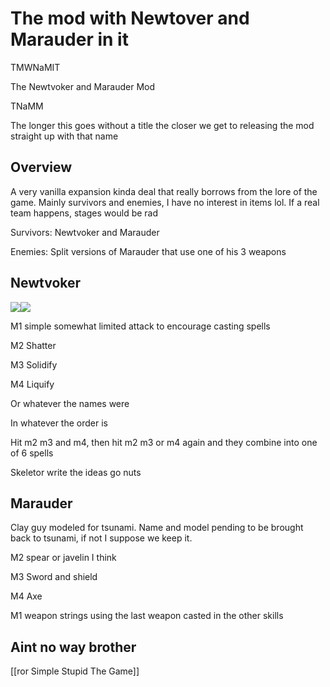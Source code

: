 # The mod with Newtover and Marauder in it

TMWNaMIT

The Newtvoker and Marauder Mod

TNaMM

The longer this goes without a title the closer we get to releasing the mod straight up with that name

## Overview

A very vanilla expansion kinda deal that really borrows from the lore of the game. Mainly survivors and enemies, I have no interest in items lol. If a real team happens, stages would be rad

  
Survivors: Newtvoker and Marauder

Enemies: Split versions of Marauder that use one of his 3 weapons

## Newtvoker

![](<Attachments/Attachment 18.png>)![](<Attachments/Attachment 19.png>)

M1 simple somewhat limited attack to encourage casting spells

M2 Shatter

M3 Solidify

M4 Liquify

Or whatever the names were

In whatever the order is

Hit m2 m3 and m4, then hit m2 m3 or m4 again and they combine into one of 6 spells

Skeletor write the ideas go nuts

## Marauder

Clay guy modeled for tsunami. Name and model pending to be brought back to tsunami, if not I suppose we keep it.

M2 spear or javelin I think

M3 Sword and shield

M4 Axe

M1 weapon strings using the last weapon casted in the other skills

## Aint no way brother
[[ror Simple Stupid The Game]]